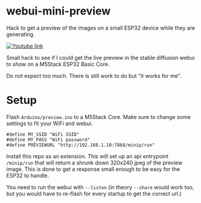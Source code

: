 # webui-mini-preview
Hack to get a preview of the images on a small ESP32 device while they are generating.

[![Youtube link](https://img.youtube.com/vi/d8oRyAS-5Qw/0.jpg)](https://www.youtube.com/watch?v=d8oRyAS-5Qw)

Small hack to see if I could get the live preview in the stable diffusion webui to show on a M5Stack ESP32 Basic Core.

Do not expect too much. There is still work to do but "it works for me".

# Setup

Flash `Arduino/preview.ino` to a M5Stack Core. Make sure to change some settings to fit your WiFi and webui.

```
#define MY_SSID "WiFi SSID"
#define MY_PASS "WiFi password"
#define PREVIEWURL "http://192.168.1.10:7868/minip/run"
```

Install this repo as an extension. This will set up an api entrypoint `/minip/run` that will return a shrunk down 320x240 jpeg of the preview image. This is done to get a response small enough to be easy for the ESP32 to handle.

You need to run the webui with `--listen` (in theory `--share` would work too, but you would have to re-flash for every startup to get the correct url.)
